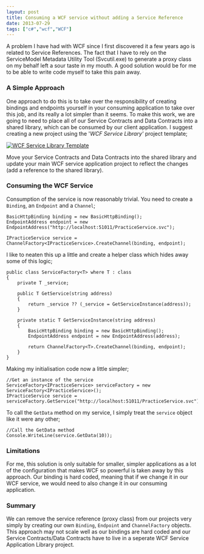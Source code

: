 ```yaml
---
layout: post
title: Consuming a WCF service without adding a Service Reference
date: 2013-07-29
tags: ["c#","wcf","WCF"]
---
```


A problem I have had with WCF since I first discovered it a few years ago is related to Service References.  The fact that I have to rely on the ServiceModel Metadata Utility Tool (Svcutil.exe) to generate a proxy class on my behalf left a sour taste in my mouth.  A good solution would be for me to be able to write code myself to take this pain away.

### A Simple Approach

One approach to do this is to take over the responsibility of creating bindings and endpoints yourself in your consuming application to take over this job, and its really a lot simpler than it seems. To make this work, we are going to need to place all of our Service Contracts and Data Contracts into a shared library, which can be consumed by our client application.  I suggest creating a new project using the '_WCF Service Library'_ project template;

[![WCF Service Library Template](https://developerhandbook.com/wp-content/uploads/2013/07/wcfservicelibrarytemplate1.png)](wcfservicelibrarytemplate1.png)

Move your Service Contracts and Data Contracts into the shared library and update your main WCF service application project to reflect the changes (add a reference to the shared library).

### Consuming the WCF Service

Consumption of the service is now reasonably trivial.  You need to create a `Binding`, an `Endpoint` and a `Channel`;

    BasicHttpBinding binding = new BasicHttpBinding();
    EndpointAddress endpoint = new EndpointAddress("http://localhost:51011/PracticeService.svc");

    IPracticeService service = ChannelFactory<IPracticeService>.CreateChannel(binding, endpoint);

I like to neaten this up a little and create a helper class which hides away some of this logic;

    public class ServiceFactory<T> where T : class
    {
        private T _service;

        public T GetService(string address)
        {
            return _service ?? (_service = GetServiceInstance(address));
        }

        private static T GetServiceInstance(string address)
        {
            BasicHttpBinding binding = new BasicHttpBinding();
            EndpointAddress endpoint = new EndpointAddress(address);

            return ChannelFactory<T>.CreateChannel(binding, endpoint);
        }
    }

Making my initialisation code now a little simpler;

    //Get an instance of the service
    ServiceFactory<IPracticeService> serviceFactory = new ServiceFactory<IPracticeService>();
    IPracticeService service = serviceFactory.GetService("http://localhost:51011/PracticeService.svc");

To call the `GetData` method on my service, I simply treat the `service` object like it were any other;

    //Call the GetData method
    Console.WriteLine(service.GetData(10));

### Limitations

For me, this solution is only suitable for smaller, simpler applications as a lot of the configuration that makes WCF so powerful is taken away by this approach. Our binding is hard coded, meaning that if we change it in our WCF service, we would need to also change it in our consuming application.

### Summary

We can remove the service reference (proxy class) from our projects very simply by creating our own `Binding`, `Endpoint` and `ChannelFactory` objects. This approach may not scale well as our bindings are hard coded and our Service Contracts/Data Contracts have to live in a seperate WCF Service Application Library project.